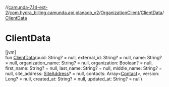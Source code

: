 //[camunda-7.14-ext-2](../../../../index.md)/[com.hydra_billing.camunda.api.planado_v2](../../index.md)/[OrganizationClient](../index.md)/[ClientData](index.md)/[ClientData](-client-data.md)

# ClientData

[jvm]\
fun [ClientData](-client-data.md)(uuid: String? = null, external_id: String? = null, name: String? = null, organization_name: String? = null, organization: Boolean? = null, first_name: String? = null, last_name: String? = null, middle_name: String? = null, site_address: [SiteAddress](../../../com.hydra_billing.camunda.api.planado_v2.common_types/-site-address/index.md)? = null, contacts: Array<[Contact](../../../com.hydra_billing.camunda.api.planado_v2.common_types/-contact/index.md)>, version: Long? = null, created_at: String? = null, updated_at: String? = null)
